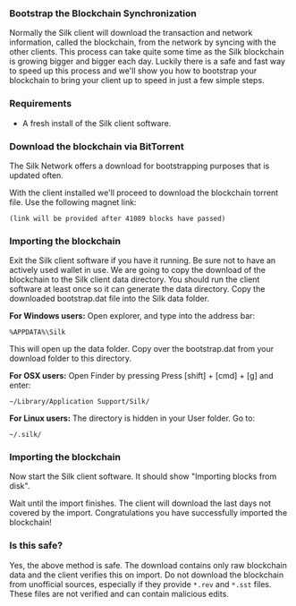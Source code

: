 ### Bootstrap the Blockchain Synchronization

Normally the Silk client will download the transaction and network information, called the blockchain, from the network by syncing with the other clients. This process can take quite some time as the Silk blockchain is growing bigger and bigger each day. Luckily there is a safe and fast way to speed up this process and we'll show you how to bootstrap your blockchain to bring your client up to speed in just a few simple steps.

### Requirements

- A fresh install of the Silk client software.

### Download the blockchain via BitTorrent

The Silk Network offers a download for bootstrapping purposes that is updated often. 

With the client installed we'll proceed to download the blockchain torrent file. Use the following magnet link:

	(link will be provided after 41089 blocks have passed)
	
### Importing the blockchain
Exit the Silk client software if you have it running. Be sure not to have an actively used wallet in use. We are going to copy the download of the blockchain to the Silk client data directory. You should run the client software at least once so it can generate the data directory. Copy the downloaded bootstrap.dat file into the Silk data folder.

**For Windows users:**
Open explorer, and type into the address bar:

	%APPDATA%\Silk
    
This will open up the data folder. Copy over the bootstrap.dat from your download folder to this directory.

**For OSX users:**
Open Finder by pressing Press [shift] + [cmd] + [g] and enter:

	~/Library/Application Support/Silk/
    
**For Linux users:**
The directory is hidden in your User folder. Go to:

	~/.silk/
    
### Importing the blockchain
Now start the Silk client software. It should show "Importing blocks from disk".

Wait until the import finishes. The client will download the last days not covered by the import. Congratulations you have successfully imported the blockchain!

### Is this safe?

Yes, the above method is safe. The download contains only raw blockchain data and the client verifies this on import. Do not download the blockchain from unofficial sources, especially if they provide `*.rev` and `*.sst` files. These files are not verified and can contain malicious edits.
